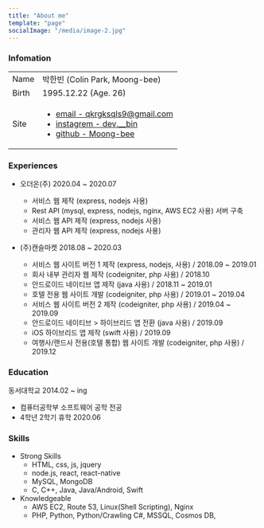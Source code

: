 ```yaml
---
title: "About me"
template: "page"
socialImage: "/media/image-2.jpg"
---
```


### Infomation

<table class='about_table'>
    <tr>
        <td>Name</td>
        <td>박한빈 (Colin Park, Moong-bee)</td>
    </tr>
    <tr>
        <td>Birth</td>
        <td>1995.12.22 (Age. 26)</td>
    </tr>
    <tr>
        <td>Site</td>
        <td>
            <ul>
                <li>
                    <a target="_blank" rel="noopener noreferrer"  href='mailto:qkrgksqls9@gmail.com'>email - qkrgksqls9@gmail.com</a></br>
                </li>
                <li>
                    <a target="_blank" rel="noopener noreferrer"  href='https://www.instagram.com/h.____bin'>instagrem - dev.__bin</a><br>
                </li>
                <li>
                    <a target="_blank" rel="noopener noreferrer"  href='https://github.com/Moong-bee'>github - Moong-bee</a>
                </li>
            </ul>
        </td>
    </tr>
</table>

### Experiences
- 오더온(주) 2020.04 ~ 2020.07
    - 서비스 웹 제작 (express, nodejs 사용)
    - Rest API (mysql, express, nodejs, nginx, AWS EC2 사용) 서버 구축
    - 서비스 웹 API 제작 (express, nodejs 사용)
    - 관리자 웹 API 제작 (express, nodejs 사용)

- (주)캔슬마켓 2018.08 ~ 2020.03 
    - 서비스 웹 사이트 버전 1 제작 (express, nodejs, 사용) / 2018.09 ~ 2019.01
    - 회사 내부 관리자 웹 제작 (codeigniter, php 사용) / 2018.10
    - 안드로이드 네이티브 앱 제작 (java 사용) / 2018.11 ~ 2019.01
    - 호텔 전용 웹 사이트 개발 (codeigniter, php 사용) / 2019.01 ~ 2019.04
    - 서비스 웹 사이트 버전 2 제작 (codeigniter, php 사용) / 2019.04 ~ 2019.09
    - 안드로이드 네이티브 > 하이브리드 앱 전환 (java 사용) / 2019.09
    - iOS 하이브리드 앱 제작 (swift 사용) / 2019.09
    - 여행사/랜드사 전용(호텔 통합) 웹 사이트 개발 (codeigniter, php 사용) / 2019.12

### Education
동서대학교 2014.02 ~ ing
- 컴퓨터공학부 소프트웨어 공학 전공
- 4학년 2학기 휴학 2020.06

### Skills
- Strong Skills
    - HTML, css, js, jquery
    - node.js, react, react-native
    - MySQL, MongoDB
    - C, C++, Java, Java/Android, Swift
- Knowledgeable
    - AWS EC2, Route 53, Linux(Shell Scripting), Nginx
    - PHP, Python, Python/Crawling C#, MSSQL, Cosmos DB,